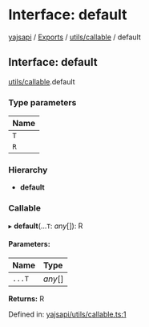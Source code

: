 # Interface: default

[yajsapi](../yajsapi.md) / [Exports](../modules/) / [utils/callable](../modules/utils_callable.md) / default

## Interface: default

[utils/callable](../modules/utils_callable.md).default

### Type parameters

| Name |
| :--- |
| `T` |
| `R` |

### Hierarchy

* **default**

### Callable

▸ **default**\(...`T`: _any_\[\]\): R

#### Parameters:

| Name | Type |
| :--- | :--- |
| `...T` | _any_\[\] |

**Returns:** R

Defined in: [yajsapi/utils/callable.ts:1](https://github.com/golemfactory/yajsapi/blob/289a25a/yajsapi/utils/callable.ts#L1)

